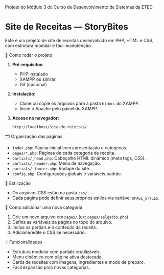 Projeto do Módulo 3 do Curso de Desenvolvimento de Sistemas da ETEC

# Site de Receitas — StoryBites

Este é um projeto de site de receitas desenvolvido em PHP, HTML e CSS, com estrutura modular e fácil manutenção.

🚀 Como rodar o projeto

1. **Pré-requisitos:**  
   - PHP instalado  
   - XAMPP ou similar  
   - Git (opcional)

2. **Instalação:**  
   - Clone ou copie os arquivos para a pasta `htdocs` do XAMPP.
   - Inicie o Apache pelo painel do XAMPP.

3. **Acesse no navegador:**  
   ```
   http://localhost/Site-de-receitas/
   ```

🗂️ Organização das páginas

- `index.php`: Página inicial com apresentação e categorias.
- `pages/*.php`: Páginas de cada categoria de receita.
- `partials/_head.php`: Cabeçalho HTML dinâmico (meta tags, CSS).
- `partials/_header.php`: Menu de navegação.
- `partials/_footer.php`: Rodapé do site.
- `config.php`: Configurações globais e variáveis padrão.

🎨 Estilização

- Os arquivos CSS estão na pasta `css/`.
- Cada página pode definir seus próprios estilos via variável `$PAGE_STYLES`.

📝 Como adicionar uma nova categoria

1. Crie um novo arquivo em `pages/` (ex: `pages/salgados.php`).
2. Defina as variáveis da página no topo do arquivo.
3. Inclua os partials e o conteúdo da receita.
4. Adicione/edite o CSS se necessário.

💡 Funcionalidades

- Estrutura modular com partials reutilizáveis.
- Menu dinâmico com página ativa destacada.
- Cards de receitas com imagens, ingredientes e modo de preparo.
- Fácil expansão para novas categorias.


